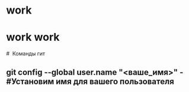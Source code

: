# work
# work work 
#  Команды гит

 ## git config --global user.name "<ваше_имя>" - #Установим имя для вашего пользователя
 
